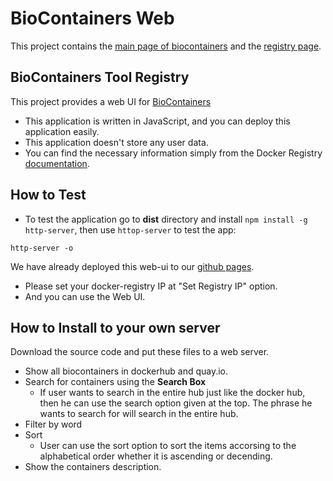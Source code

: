 BioContainers Web
==============================

This project contains the [main page of biocontainers](https://biocontainers.pro) and the [registry page](https://biocontainers.pro/registry).

BioContainers Tool Registry
---------------------------------

This project provides a web UI for [BioContainers](https://biocontainers.pro)

* This application is written in JavaScript, and you can deploy this application easily.
* This application doesn't store any user data.
* You can find the necessary information simply from the Docker Registry [documentation](http://biocontainers.pro/docs/101/biocontainers-registry/).


How to Test
------------------------

- To test the application go to **dist** directory and install `npm install -g http-server`, then use `httop-server` to test the app:

```
http-server -o
```

We have already deployed this web-ui to our [github pages](http://worksap-ate.github.io/docker-registry-ui/#/).

- Please set your docker-registry IP at "Set Registry IP" option. 
- And you can use the Web UI.

How to Install to your own server
--------------------------------------

Download the source code and put these files to a web server.

- Show all biocontainers in dockerhub and quay.io.
- Search for containers using the **Search Box**
    * If user wants to search in the entire hub just like the docker hub, then he can use the search option given at the top. The phrase he wants to search for will search in the entire hub.
- Filter by word
- Sort
    * User can use the sort option to sort the items accorsing to the alphabetical order whether it is ascending or decending.
- Show the containers description. 